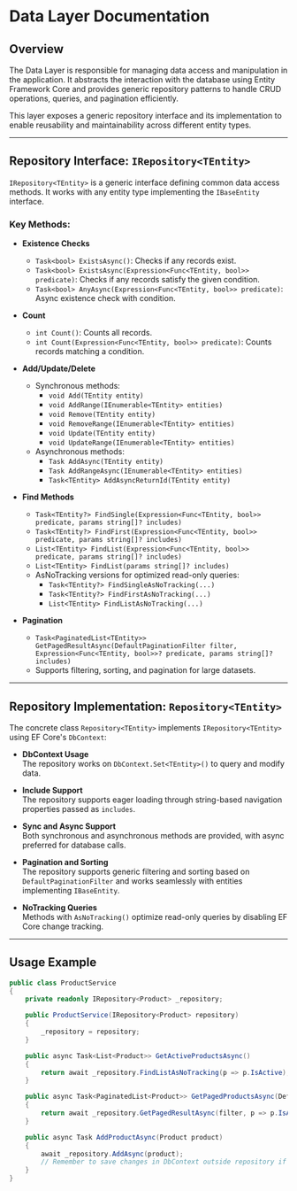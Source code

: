 # Data Layer Documentation

## Overview

The Data Layer is responsible for managing data access and manipulation in the application. It abstracts the interaction with the database using Entity Framework Core and provides generic repository patterns to handle CRUD operations, queries, and pagination efficiently.

This layer exposes a generic repository interface and its implementation to enable reusability and maintainability across different entity types.

---

## Repository Interface: `IRepository<TEntity>`

`IRepository<TEntity>` is a generic interface defining common data access methods. It works with any entity type implementing the `IBaseEntity` interface.

### Key Methods:

- **Existence Checks**
  - `Task<bool> ExistsAsync()`: Checks if any records exist.
  - `Task<bool> ExistsAsync(Expression<Func<TEntity, bool>> predicate)`: Checks if any records satisfy the given condition.
  - `Task<bool> AnyAsync(Expression<Func<TEntity, bool>> predicate)`: Async existence check with condition.

- **Count**
  - `int Count()`: Counts all records.
  - `int Count(Expression<Func<TEntity, bool>> predicate)`: Counts records matching a condition.

- **Add/Update/Delete**
  - Synchronous methods:
    - `void Add(TEntity entity)`
    - `void AddRange(IEnumerable<TEntity> entities)`
    - `void Remove(TEntity entity)`
    - `void RemoveRange(IEnumerable<TEntity> entities)`
    - `void Update(TEntity entity)`
    - `void UpdateRange(IEnumerable<TEntity> entities)`
  - Asynchronous methods:
    - `Task AddAsync(TEntity entity)`
    - `Task AddRangeAsync(IEnumerable<TEntity> entities)`
    - `Task<TEntity> AddAsyncReturnId(TEntity entity)`

- **Find Methods**
  - `Task<TEntity?> FindSingle(Expression<Func<TEntity, bool>> predicate, params string[]? includes)`
  - `Task<TEntity?> FindFirst(Expression<Func<TEntity, bool>> predicate, params string[]? includes)`
  - `List<TEntity> FindList(Expression<Func<TEntity, bool>> predicate, params string[]? includes)`
  - `List<TEntity> FindList(params string[]? includes)`
  - AsNoTracking versions for optimized read-only queries:
    - `Task<TEntity?> FindSingleAsNoTracking(...)`
    - `Task<TEntity?> FindFirstAsNoTracking(...)`
    - `List<TEntity> FindListAsNoTracking(...)`

- **Pagination**
  - `Task<PaginatedList<TEntity>> GetPagedResultAsync(DefaultPaginationFilter filter, Expression<Func<TEntity, bool>>? predicate, params string[]? includes)`
  - Supports filtering, sorting, and pagination for large datasets.

---

## Repository Implementation: `Repository<TEntity>`

The concrete class `Repository<TEntity>` implements `IRepository<TEntity>` using EF Core's `DbContext`:

- **DbContext Usage**  
  The repository works on `DbContext.Set<TEntity>()` to query and modify data.

- **Include Support**  
  The repository supports eager loading through string-based navigation properties passed as `includes`.

- **Sync and Async Support**  
  Both synchronous and asynchronous methods are provided, with async preferred for database calls.

- **Pagination and Sorting**  
  The repository supports generic filtering and sorting based on `DefaultPaginationFilter` and works seamlessly with entities implementing `IBaseEntity`.

- **NoTracking Queries**  
  Methods with `AsNoTracking()` optimize read-only queries by disabling EF Core change tracking.

---

## Usage Example

```csharp
public class ProductService
{
    private readonly IRepository<Product> _repository;

    public ProductService(IRepository<Product> repository)
    {
        _repository = repository;
    }

    public async Task<List<Product>> GetActiveProductsAsync()
    {
        return await _repository.FindListAsNoTracking(p => p.IsActive);
    }

    public async Task<PaginatedList<Product>> GetPagedProductsAsync(DefaultPaginationFilter filter)
    {
        return await _repository.GetPagedResultAsync(filter, p => p.IsActive);
    }

    public async Task AddProductAsync(Product product)
    {
        await _repository.AddAsync(product);
        // Remember to save changes in DbContext outside repository if needed
    }
}
